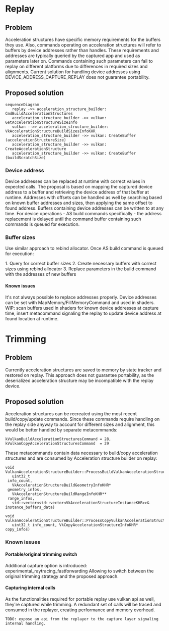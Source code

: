 # Replay
## Problem
Acceleration structures have specific memory requirements for the buffers they use.
Also, commands operating on acceleration structures will refer to buffers by device addresses rather than handles.
These requirements and addresses are typically queried by the captured app and used as parameters later on.
Commands containing such parameters can fail to replay on different platforms due to differences in required sizes and alignments.
Current solution for handling device addresses using DEVICE_ADDRESS_CAPTURE_REPLAY does not guarantee portability.

## Proposed solution
```mermaid
sequenceDiagram
   replay ->> acceleration_structure_builder: CmdBuildAccelerationStructures
   acceleration_structure_builder ->> vulkan: GetAccelerationStructureSizeInfo
   vulkan -->> acceleration_structure_builder: VkAccelerationStructureBuildSizesInfoKHR
   acceleration_structure_builder ->> vulkan: CreateBuffer (accelerationStructureSize)
   acceleration_structure_builder ->> vulkan: CreateAccelerationStructure
   acceleration_structure_builder ->> vulkan: CreateBuffer (buildScratchSize)
```

### Device address
Device addresses can be replaced at runtime with correct values in expected calls.
The proposal is based on mapping the captured device address to a buffer and retrieving the device address of that buffer at runtime.
Addresses with offsets can be handled as well by searching based on known buffer addresses and sizes, then applying the same offset to found address.
Buffers containing device addresses can be written to at any time. For device operations - AS build commands specifically - the address replacement is delayed until the command buffer containing such commands is queued for execution.

### Buffer sizes
Use similar approach to rebind allocator.
Once AS build command is queued for execution:

1. Query for correct buffer sizes
2. Create necessary buffers with correct sizes using rebind allocator
3. Replace parameters in the build command with the addresses of new buffers

#### Known issues
It's not always possible to replace addresses properly. Device addresses can be set with MapMemory/FillMemoryCommand and used in shaders.
WIP: scan buffers used in shaders for known device addresses at capture time, insert metacommand signaling the replay to update device address at found location at runtime.

# Trimming

## Problem
Currently acceleration structures are saved to memory by state tracker and restored on replay.
This approach does not guarantee portability, as the deserialized acceleration structure may be incompatible with the replay device.

## Proposed solution
Acceleration structures can be recreated using the most recent build/copy/update commands.
Since these commands require handling on the replay side anyway to account for different sizes and alignment, this would be better handled by separate metacommands:
```
kVulkanBuildAccelerationStructuresCommand = 28,
kVulkanCopyAccelerationStructuresCommand  = 29
```

These metacommands contain data necessary to build/copy acceleration structures and are consumed by Acceleration structure builder on replay:
```
void VulkanAccelerationStructureBuilder::ProcessBuildVulkanAccelerationStructuresMetaCommand(
   uint32_t                                                      info_count,
   VkAccelerationStructureBuildGeometryInfoKHR*                  geometry_infos,
   VkAccelerationStructureBuildRangeInfoKHR**                    range_infos,
   std::vector<std::vector<VkAccelerationStructureInstanceKHR>>& instance_buffers_data)

void VulkanAccelerationStructureBuilder::ProcessCopyVulkanAccelerationStructuresMetaCommand(
   uint32_t info_count, VkCopyAccelerationStructureInfoKHR* copy_infos)

```
### Known issues
#### Portable/original trimming switch
Additional capture option is introduced:
experimental_raytracing_fastforwarding
Allowing to switch between the original trimming strategy and the proposed approach.

#### Capturing internal calls
As the functionalities required for portable replay use vulkan api as well, they're captured while trimming.
A redundant set of calls will be traced and consumed in the replayer, creating performance and memory overhead.
```
TODO: expose an api from the replayer to the capture layer signaling internal handling.
```

